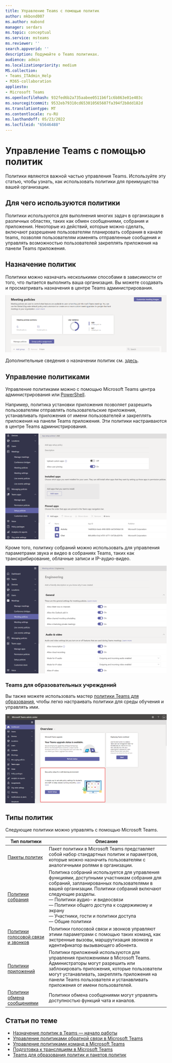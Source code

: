 ```yaml
---
title: Управление Teams с помощью политик
author: mkbond007
ms.author: mabond
manager: serdars
ms.topic: conceptual
ms.service: msteams
ms.reviewer: ''
search.appverid: ''
description: Подумайте о Teams политиках.
audience: admin
ms.localizationpriority: medium
MS.collection:
- Teams_ITAdmin_Help
- M365-collaboration
appliesto:
- Microsoft Teams
ms.openlocfilehash: 932fed6b2a735aabee0511b6f1c6b863e01e403c
ms.sourcegitcommit: 9532eb79310cd653010565607fa394f2b8dd182d
ms.translationtype: MT
ms.contentlocale: ru-RU
ms.lasthandoff: 05/23/2022
ms.locfileid: "65646488"
---
```

# <a name="manage-teams-with-policies"></a>Управление Teams с помощью политик

Политики являются важной частью управления Teams. Используйте эту статью, чтобы узнать, как использовать политики для преимущества вашей организации.

## <a name="what-you-use-policies-for"></a>Для чего используются политики

Политики используются для выполнения многих задач в организации в различных областях, таких как обмен сообщениями, собрания и приложения. Некоторые из действий, которые можно сделать, включают разрешение пользователям планировать собрания в канале teams, позволяя пользователям изменять отправленные сообщения и управлять возможностью пользователей закреплять приложения на панели Teams приложения.

## <a name="how-to-assign-policies"></a>Назначение политик

Политики можно назначать несколькими способами в зависимости от того, что пытается выполнить ваша организация. Вы можете создавать и просматривать назначения в центре Teams администрирования.

![Снимок экрана: назначение групповой политики.](media/group-policy-assignment.png)

Дополнительные сведения о назначении политик см. [здесь](policy-assignment-overview.md).

## <a name="how-to-manage-policies"></a>Управление политиками

Управление политиками можно с помощью Microsoft Teams центра администрирования или [PowerShell](./teams-powershell-managing-teams.md#manage-policies-via-powershell).

Например, политика установки приложения позволяет разрешить пользователям отправлять пользовательские приложения, устанавливать приложения от имени пользователей и закреплять приложения на панели Teams приложения. Эти политики настраиваются в центре Teams администрирования.

![Снимок экрана: политика установки приложения.](media/app-setup-policy.png)

Кроме того, политику собраний можно использовать для управления параметрами звука и видео в собраниях Teams, таких как транскрибирование, облачные записи и IP-аудио-видео.

![Снимок экрана: политика собрания.](media/engineering-meeting-policy.png)

### <a name="teams-for-education"></a>Teams для образовательных учреждений

Вы также можете использовать мастер [политики Teams для образования](easy-policy-setup-edu.md), чтобы легко настраивать политики для среды обучения и управлять ими.

![Снимок экрана: Teams для образования политики.](media/easy-policy-setup-quick-setup.png)

## <a name="types-of-policies"></a>Типы политик

Следующие политики можно управлять с помощью Microsoft Teams.

Тип политики | Описание
------------|------------
[Пакеты политик](manage-policy-packages.md) | Пакет политики в Microsoft Teams представляет собой набор стандартных политик и параметров, которые можно назначить пользователям с аналогичными ролями в организации.
[Политики собрания](meeting-policies-overview.md) | Политика собраний используется для управления функциями, доступными участникам собрания для собраний, запланированных пользователями в вашей организации. Политики собраний включают следующие разделы.<br> — Политики аудио- и видеосвязи<br> — Политики общего доступа к содержимому и экрану<br> — Участники, гости и политики доступа<br> — Общие политики
[Политики голосовой связи и звонков](voice-and-calling-policies.md)| Политики голосовой связи и звонков управляют этими параметрами с помощью таких команд, как экстренные вызовы, маршрутизация звонков и идентификатор вызывающего абонента.
[Политики приложений](app-policies.md)| Политики приложений используются для управления приложениями в Microsoft Teams. Администраторы могут разрешить или заблокировать приложения, которые пользователи могут устанавливать, закреплять приложения на панели Teams пользователя и устанавливать приложения от имени пользователей.
[Политики обмена сообщениями](messaging-policies-in-teams.md)| Политики обмена сообщениями могут управлять доступностью функций чата и каналов.

## <a name="related-topics"></a>Статьи по теме

* [Назначение политик в Teams — начало работы](policy-assignment-overview.md)
* [Управление политиками обратной связи в Microsoft Teams](manage-feedback-policies-in-teams.md)
* [Управление политиками команд в Microsoft Teams](teams-policies.md)
* [Подготовка к трансляциям в Microsoft Teams](teams-live-events/set-up-for-teams-live-events.md)
* [Teams для образования политик и пакетов политик](policy-packages-edu.md)